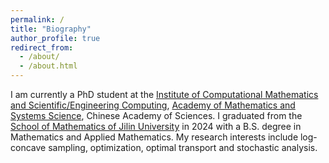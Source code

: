 ```yaml
---
permalink: /
title: "Biography"
author_profile: true
redirect_from: 
  - /about/
  - /about.html
---
```




I am currently a PhD student at the [Institute of Computational Mathematics and Scientific/Engineering Computing](https://icmsec.cc.ac.cn/), [Academy of Mathematics and Systems Science](http://www.amss.ac.cn/), Chinese Academy of Sciences. I graduated from the [School of Mathematics of Jilin University](https://math.jlu.edu.cn/) in 2024 with a B.S. degree in Mathematics and Applied Mathematics. My research interests include log-concave sampling, optimization, optimal transport and stochastic analysis.


